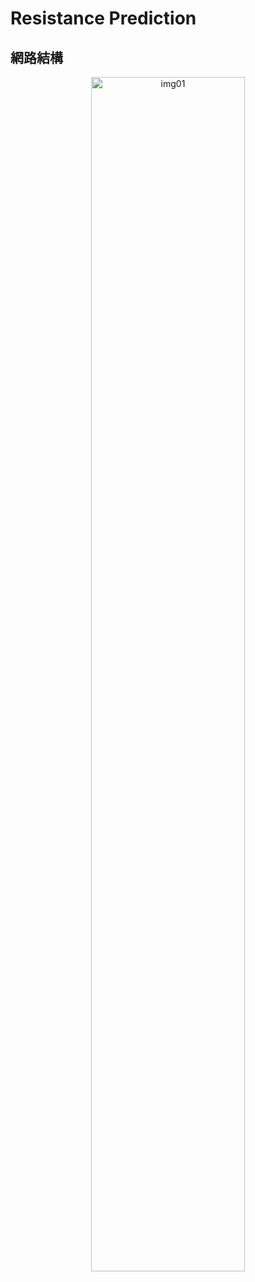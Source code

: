 # Resistance Prediction  

## 網路結構  
<div align=center><img src="https://i.imgur.com/0ojwdxN.png" width="70%" alt="img01"/></div>  

